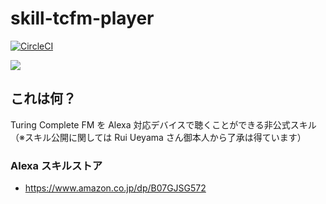 # skill-tcfm-player

[![CircleCI](https://circleci.com/gh/snaka/skill-tcfm-player.svg?style=svg)](https://circleci.com/gh/snaka/skill-tcfm-player)

<a align="left" href="https://www.amazon.co.jp/dp/B07GJSG572">
  <img src="https://i.gyazo.com/ab7444f6d2ece6a2bb745818e8a746a1.png">
</a>


## これは何？

Turing Complete FM を Alexa 対応デバイスで聴くことができる非公式スキル（※スキル公開に関しては Rui Ueyama さん御本人から了承は得ています）

### Alexa スキルストア


* https://www.amazon.co.jp/dp/B07GJSG572
